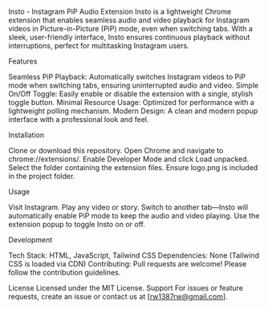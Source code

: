 Insto - Instagram PiP Audio Extension
Insto is a lightweight Chrome extension that enables seamless audio and video playback for Instagram videos in Picture-in-Picture (PiP) mode, even when switching tabs. With a sleek, user-friendly interface, Insto ensures continuous playback without interruptions, perfect for multitasking Instagram users.

Features

Seamless PiP Playback: Automatically switches Instagram videos to PiP mode when switching tabs, ensuring uninterrupted audio and video.
Simple On/Off Toggle: Easily enable or disable the extension with a single, stylish toggle button.
Minimal Resource Usage: Optimized for performance with a lightweight polling mechanism.
Modern Design: A clean and modern popup interface with a professional look and feel.

Installation

Clone or download this repository.
Open Chrome and navigate to chrome://extensions/.
Enable Developer Mode and click Load unpacked.
Select the folder containing the extension files.
Ensure logo.png is included in the project folder.

Usage

Visit Instagram.
Play any video or story.
Switch to another tab—Insto will automatically enable PiP mode to keep the audio and video playing.
Use the extension popup to toggle Insto on or off.

Development

Tech Stack: HTML, JavaScript, Tailwind CSS
Dependencies: None (Tailwind CSS is loaded via CDN)
Contributing: Pull requests are welcome! Please follow the contribution guidelines.

License
Licensed under the MIT License.
Support
For issues or feature requests, create an issue or contact us at [rw1387rw@gmail.com].
